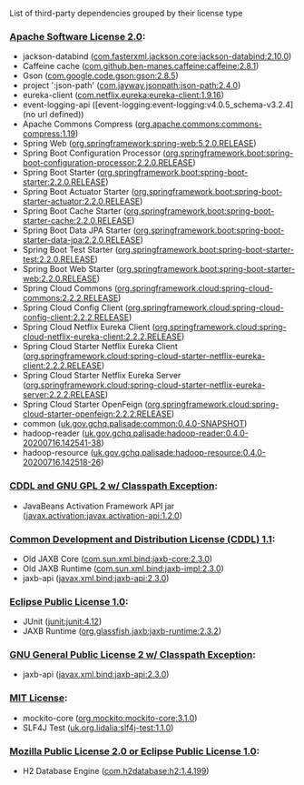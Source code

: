 List of third-party dependencies grouped by their license type

### [Apache Software License 2.0](./licenses/apache_software_license_2.0.txt):
* jackson-databind ([com.fasterxml.jackson.core:jackson-databind:2.10.0](http://github.com/FasterXML/jackson))
* Caffeine cache ([com.github.ben-manes.caffeine:caffeine:2.8.1](https://github.com/ben-manes/caffeine))
* Gson ([com.google.code.gson:gson:2.8.5](https://github.com/google/gson/gson))
* project ':json-path' ([com.jayway.jsonpath:json-path:2.4.0](https://github.com/jayway/JsonPath))
* eureka-client ([com.netflix.eureka:eureka-client:1.9.16](https://github.com/Netflix/eureka))
* event-logging-api ([event-logging:event-logging:v4.0.5_schema-v3.2.4](no url defined))
* Apache Commons Compress ([org.apache.commons:commons-compress:1.19](https://commons.apache.org/proper/commons-compress/))
* Spring Web ([org.springframework:spring-web:5.2.0.RELEASE](https://github.com/spring-projects/spring-framework))
* Spring Boot Configuration Processor ([org.springframework.boot:spring-boot-configuration-processor:2.2.0.RELEASE](https://projects.spring.io/spring-boot/#/spring-boot-parent/spring-boot-tools/spring-boot-configuration-processor))
* Spring Boot Starter ([org.springframework.boot:spring-boot-starter:2.2.0.RELEASE](https://projects.spring.io/spring-boot/#/spring-boot-parent/spring-boot-starters/spring-boot-starter))
* Spring Boot Actuator Starter ([org.springframework.boot:spring-boot-starter-actuator:2.2.0.RELEASE](https://projects.spring.io/spring-boot/#/spring-boot-parent/spring-boot-starters/spring-boot-starter-actuator))
* Spring Boot Cache Starter ([org.springframework.boot:spring-boot-starter-cache:2.2.0.RELEASE](https://projects.spring.io/spring-boot/#/spring-boot-parent/spring-boot-starters/spring-boot-starter-cache))
* Spring Boot Data JPA Starter ([org.springframework.boot:spring-boot-starter-data-jpa:2.2.0.RELEASE](https://projects.spring.io/spring-boot/#/spring-boot-parent/spring-boot-starters/spring-boot-starter-data-jpa))
* Spring Boot Test Starter ([org.springframework.boot:spring-boot-starter-test:2.2.0.RELEASE](https://projects.spring.io/spring-boot/#/spring-boot-parent/spring-boot-starters/spring-boot-starter-test))
* Spring Boot Web Starter ([org.springframework.boot:spring-boot-starter-web:2.2.0.RELEASE](https://projects.spring.io/spring-boot/#/spring-boot-parent/spring-boot-starters/spring-boot-starter-web))
* Spring Cloud Commons ([org.springframework.cloud:spring-cloud-commons:2.2.2.RELEASE](https://projects.spring.io/spring-cloud/spring-cloud-commons/))
* Spring Cloud Config Client ([org.springframework.cloud:spring-cloud-config-client:2.2.2.RELEASE](https://spring.io))
* Spring Cloud Netflix Eureka Client ([org.springframework.cloud:spring-cloud-netflix-eureka-client:2.2.2.RELEASE](https://spring.io/spring-cloud/spring-cloud-netflix/spring-cloud-netflix-eureka-client))
* Spring Cloud Starter Netflix Eureka Client ([org.springframework.cloud:spring-cloud-starter-netflix-eureka-client:2.2.2.RELEASE](https://projects.spring.io/spring-cloud))
* Spring Cloud Starter Netflix Eureka Server ([org.springframework.cloud:spring-cloud-starter-netflix-eureka-server:2.2.2.RELEASE](https://projects.spring.io/spring-cloud))
* Spring Cloud Starter OpenFeign ([org.springframework.cloud:spring-cloud-starter-openfeign:2.2.2.RELEASE](https://projects.spring.io/spring-cloud))
* common ([uk.gov.gchq.palisade:common:0.4.0-SNAPSHOT](https://github.com/gchq/Palisade-common))
* hadoop-reader ([uk.gov.gchq.palisade:hadoop-reader:0.4.0-20200716.142541-38](https://github.com/gchq/Palisade-readers/tree/develop/hadoop-reader))
* hadoop-resource ([uk.gov.gchq.palisade:hadoop-resource:0.4.0-20200716.142518-26](https://github.com/gchq/Palisade-readers/tree/develop/hadoop-resource))

### [CDDL and GNU GPL 2 w/ Classpath Exception](./licenses/cddl_gplv2_ce.html):
* JavaBeans Activation Framework API jar ([javax.activation:javax.activation-api:1.2.0](http://java.net/all/javax.activation-api/))

### [Common Development and Distribution License (CDDL) 1.1](./licenses/cddl_gpl_1.1.txt):
* Old JAXB Core ([com.sun.xml.bind:jaxb-core:2.3.0](http://jaxb.java.net/jaxb-bundles/jaxb-core))
* Old JAXB Runtime ([com.sun.xml.bind:jaxb-impl:2.3.0](http://jaxb.java.net/jaxb-bundles/jaxb-impl))
* jaxb-api ([javax.xml.bind:jaxb-api:2.3.0](https://github.com/javaee/jaxb-spec/jaxb-api))

### [Eclipse Public License 1.0](./licenses/eclipse_public_license_1.0.html):
* JUnit ([junit:junit:4.12](http://junit.org))
* JAXB Runtime ([org.glassfish.jaxb:jaxb-runtime:2.3.2](https://javaee.github.io/jaxb-v2/jaxb-runtime-parent/jaxb-runtime/))

### [GNU General Public License 2 w/ Classpath Exception](./licenses/missing):
* jaxb-api ([javax.xml.bind:jaxb-api:2.3.0](https://github.com/javaee/jaxb-spec/jaxb-api))

### [MIT License](./licenses/mit_license.txt):
* mockito-core ([org.mockito:mockito-core:3.1.0](https://github.com/mockito/mockito))
* SLF4J Test ([uk.org.lidalia:slf4j-test:1.1.0](http://projects.lidalia.org.uk/slf4j-test))

### [Mozilla Public License 2.0 or Eclipse Public License 1.0](./licenses/mpl_2.0_or_epl_1.0.html):
* H2 Database Engine ([com.h2database:h2:1.4.199](http://www.h2database.com))
